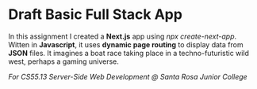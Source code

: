 # Draft Basic Full Stack App

In this assignment I created a **Next.js** app using *npx create-next-app*.
Witten in **Javascript**, it uses **dynamic page routing** to
display data from **JSON** files. It imagines a boat race taking place in a techno-futuristic wild west, perhaps a gaming universe.

*For CS55.13 Server-Side Web Development @ Santa Rosa Junior College*

